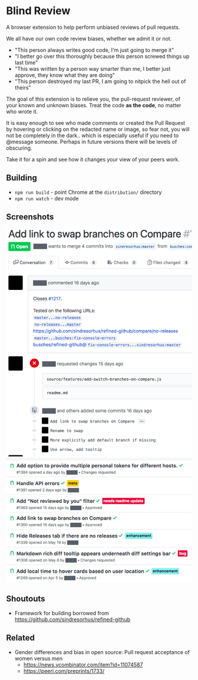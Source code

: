 Blind Review
============
A browser extension to help perform unbiased reviews of pull requests.

We all have our own code review biases, whether we admit it or not. 
- "This person always writes good code, I'm just going to merge it" 
- "I better go over this thoroughly because this person screwed things up last time"
- "This was written by a person way smarter than me, I better just approve, they know what they are doing"
- "This person destroyed my last PR, I am going to nitpick the hell out of theirs"

The goal of this extension is to relieve you, the pull-request reviewer, of your known and unknown biases.
Treat the code **as the code**, no matter who wrote it.

It is easy enough to see who made comments or created the Pull Request by hovering or clicking on the redacted name or image, so fear not, you will not be completely in the dark.. which is especially useful if you need to @message someone. Perhaps in future versions there will be levels of obscuring.

Take it for a spin and see how it changes your view of your peers work.

Building
--------
- `npm run build` - point Chrome at the `distribution/` directory
- `npm run watch` - dev mode

Screenshots
-----------
<img src="media/screen1.png" />


<img src="media/screen2.png" />


Shoutouts
---------
- Framework for building borrowed from https://github.com/sindresorhus/refined-github


Related
-------
- Gender differences and bias in open source: Pull request acceptance of women versus men
    - https://news.ycombinator.com/item?id=11074587
    - https://peerj.com/preprints/1733/

